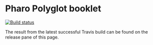 # Pharo Polyglot booklet

[![Build status][badge]][travis]

[travis]: https://travis-ci.org/nikhilpinnaparaju/Booklet-Polyglot
[badge]: https://travis-ci.org/SquareBracketAssociates/Booklet-DataFrame.svg?branch=master

The result from the latest successful Travis build can be found on the release pane of this page.
